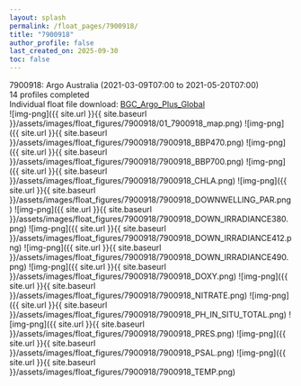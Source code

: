 ```yaml
---
layout: splash
permalink: /float_pages/7900918/
title: "7900918"
author_profile: false
last_created_on: 2025-09-30
toc: false
---
```

 
7900918: Argo Australia (2021-03-09T07:00 to 2021-05-20T07:00)\
14 profiles completed\
Individual float file download: [BGC_Argo_Plus_Global](https://ftp.soest.hawaii.edu/bgc_argo_plus/Individual_Floats/outliers_removed/7900918_Sprof_processed.nc)\
![img-png]({{ site.url }}{{ site.baseurl }}/assets/images/float_figures/7900918/01_7900918_map.png)
![img-png]({{ site.url }}{{ site.baseurl }}/assets/images/float_figures/7900918/7900918_BBP470.png)
![img-png]({{ site.url }}{{ site.baseurl }}/assets/images/float_figures/7900918/7900918_BBP700.png)
![img-png]({{ site.url }}{{ site.baseurl }}/assets/images/float_figures/7900918/7900918_CHLA.png)
![img-png]({{ site.url }}{{ site.baseurl }}/assets/images/float_figures/7900918/7900918_DOWNWELLING_PAR.png)
![img-png]({{ site.url }}{{ site.baseurl }}/assets/images/float_figures/7900918/7900918_DOWN_IRRADIANCE380.png)
![img-png]({{ site.url }}{{ site.baseurl }}/assets/images/float_figures/7900918/7900918_DOWN_IRRADIANCE412.png)
![img-png]({{ site.url }}{{ site.baseurl }}/assets/images/float_figures/7900918/7900918_DOWN_IRRADIANCE490.png)
![img-png]({{ site.url }}{{ site.baseurl }}/assets/images/float_figures/7900918/7900918_DOXY.png)
![img-png]({{ site.url }}{{ site.baseurl }}/assets/images/float_figures/7900918/7900918_NITRATE.png)
![img-png]({{ site.url }}{{ site.baseurl }}/assets/images/float_figures/7900918/7900918_PH_IN_SITU_TOTAL.png)
![img-png]({{ site.url }}{{ site.baseurl }}/assets/images/float_figures/7900918/7900918_PRES.png)
![img-png]({{ site.url }}{{ site.baseurl }}/assets/images/float_figures/7900918/7900918_PSAL.png)
![img-png]({{ site.url }}{{ site.baseurl }}/assets/images/float_figures/7900918/7900918_TEMP.png)

